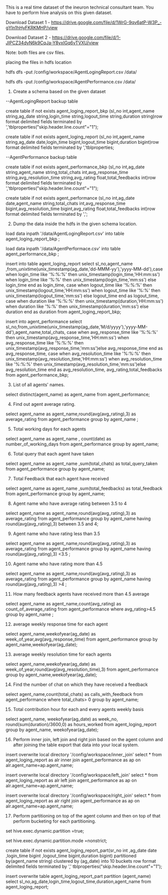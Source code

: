 This is a real time dataset of the ineuron technical consultant team. You have to perform hive analysis on this given dataset.

Download Dataset 1 - https://drive.google.com/file/d/1WrG-9qv6atP-W3P_-gYln1hHyFKRKMHP/view

Download Dataset 2 - https://drive.google.com/file/d/1-JIPCZ34dyN6k9CqJa-Y8yxIGq6vTVXU/view

Note: both files are csv files. 

placing the files in hdfs location 

hdfs dfs -put /config/workspace/AgentLogingReport.csv /data/

hdfs dfs -put /config/workspace/AgentPerformance.csv /data/


1. Create a schema based on the given dataset

--AgentLogingReport backup table

create table if not exists agent_loging_report_bkp
(sl_no int,agent_name string,ag_date string,login_time string,logout_time string,duration string)row format delimited fields terminated by ','tblproperties("skip.header.line.count"="1");


create table if not exists agent_loging_report
(sl_no int,agent_name string,ag_date date,login_time bigint,logout_time bigint,duration bigint)row format delimited fields terminated by ','tblproperties;

--AgentPerformance backup table

create table if not exists agent_performance_bkp
(sl_no int,ag_date string,agent_name string,total_chats int,avg_response_time string,avg_resolution_time string,avg_rating float,total_feedbacks int)row format delimited fields terminated by ','tblproperties("skip.header.line.count"="1");

create table if not exists agent_performance
(sl_no int,ag_date date,agent_name string,total_chats int,avg_response_time bigint,avg_resolution_time bigint,avg_rating float,total_feedbacks int)row format delimited fields terminated by ',';


2. Dump the data inside the hdfs in the given schema location.

load data inpath '/data/AgentLogingReport.csv' into table agent_loging_report_bkp ;

load data inpath '/data/AgentPerformace.csv' into table agent_performance_bkp ;


insert into table agent_loging_report select sl_no,agent_name ,from_unixtime(unix_timestamp(ag_date,'dd-MMM-yy'),'yyyy-MM-dd'),case when login_time like '%:%:%' then unix_timestamp(login_time,'HH:mm:ss')
when login_time like '%:%' then unix_timestamp(login_time,'mm:ss')
else login_time 
end as login_time,
case when logout_time like '%:%:%' then unix_timestamp(logout_time,'HH:mm:ss')
when logout_time like '%:%' then unix_timestamp(logout_time,'mm:ss')
else logout_time 
end as logout_time,
case when duration like '%:%:%' then unix_timestamp(duration,'HH:mm:ss')
when duration like '%:%' then unix_timestamp(duration,'mm:ss')
else duration 
end as duration from agent_loging_report_bkp;




insert into agent_performance select sl_no,from_unixtime(unix_timestamp(ag_date,'M/d/yyyy'),'yyyy-MM-dd'),agent_name,total_chats,
case when avg_response_time like '%:%:%' then unix_timestamp(avg_response_time,'HH:mm:ss') when avg_response_time like '%:%:%' then unix_timestamp(avg_response_time,'mm:ss')else avg_response_time end as avg_response_time,
case when avg_resolution_time like '%:%:%' then unix_timestamp(avg_resolution_time,'HH:mm:ss') when avg_resolution_time like '%:%:%' then unix_timestamp(avg_resolution_time,'mm:ss')else avg_resolution_time end as avg_resolution_time,
avg_rating,total_feedbacks from agent_performance_bkp;


3. List of all agents' names. 

select distinct(agent_name) as agent_name from agent_performance;

4. Find out agent average rating.

select agent_name as agent_name,round(avg(avg_rating),3) as average_rating from agent_performance group by agent_name ;

5. Total working days for each agents 

select agent_name as agent_name , count(date) as number_of_working_days from agent_performance group by agent_name;

6. Total query that each agent have taken 

select agent_name as agent_name ,sum(total_chats) as total_query_taken from agent_performance group by agent_name;

7. Total Feedback that each agent have received 

select agent_name as agent_name ,sum(total_feedbacks) as total_feedback from agent_performance group by agent_name;

8. Agent name who have average rating between 3.5 to 4 


select agent_name as agent_name,round(avg(avg_rating),3) as average_rating from agent_performance group by agent_name having round(avg(avg_rating),3) between 3.5 and 4;

9. Agent name who have rating less than 3.5 

select agent_name as agent_name,round(avg(avg_rating),3) as average_rating from agent_performance group by agent_name having round(avg(avg_rating),3) <3.5 ;

10. Agent name who have rating more than 4.5 

select agent_name as agent_name,round(avg(avg_rating),3) as average_rating from agent_performance group by agent_name having round(avg(avg_rating),3) >4 ;

11. How many feedback agents have received more than 4.5 average

select agent_name as agent_name,count(avg_rating) as count_of_average_rating from agent_performance where avg_rating>4.5  group by agent_name  ;

12. average weekly response time for each agent 

select agent_name,weekofyear(ag_date) as week_of_year,avg(avg_response_time) from agent_performance group by agent_name,weekofyear(ag_date);

13. average weekly resolution time for each agents 

select agent_name,weekofyear(ag_date) as week_of_year,round(avg(avg_resolution_time),3) from agent_performance group by agent_name,weekofyear(ag_date); 

14. Find the number of chat on which they have received a feedback 

select agent_name,count(total_chats) as calls_with_feedback  from agent_performance where total_chats> 0 group by agent_name;

15. Total contribution hour for each and every agents weekly basis 

select agent_name, weekofyear(ag_date) as week_no, round(sum(duration)/3600,0) as hours_worked from agent_loging_report group by agent_name, weekofyear(ag_date);

16. Perform inner join, left join and right join based on the agent column and after joining the table export that data into your local system.

insert overwrite local directory '/config/workspace/inner_join' select * from agent_loging_report as alr inner join agent_performance as ap on alr.agent_name=ap.agent_name;


insert overwrite local directory '/config/workspace/left_join' select * from agent_loging_report as alr left join agent_performance as ap on alr.agent_name=ap.agent_name;


insert overwrite local directory '/config/workspace/right_join' select * from agent_loging_report as alr right join agent_performance as ap on alr.agent_name=ap.agent_name;


17. Perform partitioning on top of the agent column and then on top of that perform bucketing for each partitioning.



set hive.exec.dynamic.partition =true;

set hive.exec.dynamic.partition.mode =nonstrict;


create table if not exists agent_loging_report_part(sr_no int ,ag_date date ,login_time bigint ,logout_time bigint,duration bigint) partitioned by(agent_name string) clustered by (ag_date)  into 10 buckets row format delimited fields terminated by ',' tblproperties("skip.header.line.count"="1");


insert overwrite table  agent_loging_report_part partition (agent_name) select sl_no,ag_date,login_time,logout_time,duration,agent_name from agent_loging_report;
